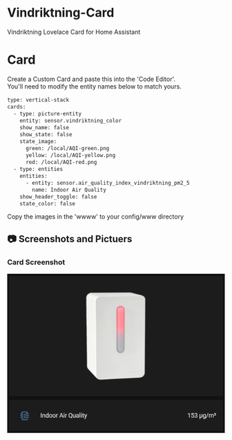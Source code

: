 # Vindriktning-Card
Vindriktning Lovelace Card for Home Assistant


# Card
Create a Custom Card and paste this into the 'Code Editor'.<br/>
You'll need to modify the entity names below to match yours.
````
type: vertical-stack
cards:
  - type: picture-entity
    entity: sensor.vindriktning_color
    show_name: false
    show_state: false
    state_image:
      green: /local/AQI-green.png
      yellow: /local/AQI-yellow.png
      red: /local/AQI-red.png
  - type: entities
    entities:
      - entity: sensor.air_quality_index_vindriktning_pm2_5
        name: Indoor Air Quality
    show_header_toggle: false
    state_color: false
````

Copy the images in the 'wwww' to your config/www directory


## :camera: Screenshots and Pictuers
### Card Screenshot
![Card](docs/vindriktning-screenshot.png)
